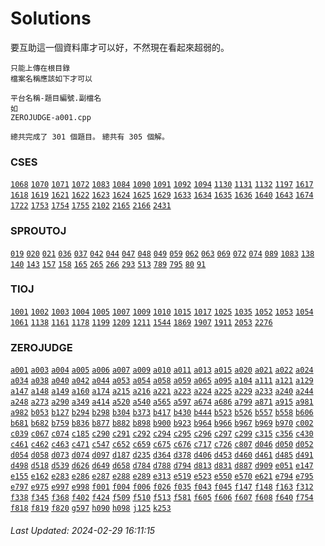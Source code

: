 
# Solutions

要互助這一個資料庫才可以好，不然現在看起來超弱的。
```
只能上傳在根目錄
檔案名稱應該如下才可以

平台名稱-題目編號.副檔名
如
ZEROJUDGE-a001.cpp
```

`總共完成了 301 個題目。`
`總共有 305 個解。`
### CSES
[`1068`](https://github.com/YPHS-CS/Solutions/tree/main/Solutions/CSES/1068) [`1070`](https://github.com/YPHS-CS/Solutions/tree/main/Solutions/CSES/1070) [`1071`](https://github.com/YPHS-CS/Solutions/tree/main/Solutions/CSES/1071) [`1072`](https://github.com/YPHS-CS/Solutions/tree/main/Solutions/CSES/1072) [`1083`](https://github.com/YPHS-CS/Solutions/tree/main/Solutions/CSES/1083) [`1084`](https://github.com/YPHS-CS/Solutions/tree/main/Solutions/CSES/1084) [`1090`](https://github.com/YPHS-CS/Solutions/tree/main/Solutions/CSES/1090) [`1091`](https://github.com/YPHS-CS/Solutions/tree/main/Solutions/CSES/1091) [`1092`](https://github.com/YPHS-CS/Solutions/tree/main/Solutions/CSES/1092) [`1094`](https://github.com/YPHS-CS/Solutions/tree/main/Solutions/CSES/1094) [`1130`](https://github.com/YPHS-CS/Solutions/tree/main/Solutions/CSES/1130) [`1131`](https://github.com/YPHS-CS/Solutions/tree/main/Solutions/CSES/1131) [`1132`](https://github.com/YPHS-CS/Solutions/tree/main/Solutions/CSES/1132) [`1197`](https://github.com/YPHS-CS/Solutions/tree/main/Solutions/CSES/1197) [`1617`](https://github.com/YPHS-CS/Solutions/tree/main/Solutions/CSES/1617) [`1618`](https://github.com/YPHS-CS/Solutions/tree/main/Solutions/CSES/1618) [`1619`](https://github.com/YPHS-CS/Solutions/tree/main/Solutions/CSES/1619) [`1621`](https://github.com/YPHS-CS/Solutions/tree/main/Solutions/CSES/1621) [`1622`](https://github.com/YPHS-CS/Solutions/tree/main/Solutions/CSES/1622) [`1623`](https://github.com/YPHS-CS/Solutions/tree/main/Solutions/CSES/1623) [`1624`](https://github.com/YPHS-CS/Solutions/tree/main/Solutions/CSES/1624) [`1625`](https://github.com/YPHS-CS/Solutions/tree/main/Solutions/CSES/1625) [`1629`](https://github.com/YPHS-CS/Solutions/tree/main/Solutions/CSES/1629) [`1633`](https://github.com/YPHS-CS/Solutions/tree/main/Solutions/CSES/1633) [`1634`](https://github.com/YPHS-CS/Solutions/tree/main/Solutions/CSES/1634) [`1635`](https://github.com/YPHS-CS/Solutions/tree/main/Solutions/CSES/1635) [`1636`](https://github.com/YPHS-CS/Solutions/tree/main/Solutions/CSES/1636) [`1640`](https://github.com/YPHS-CS/Solutions/tree/main/Solutions/CSES/1640) [`1643`](https://github.com/YPHS-CS/Solutions/tree/main/Solutions/CSES/1643) [`1674`](https://github.com/YPHS-CS/Solutions/tree/main/Solutions/CSES/1674) [`1722`](https://github.com/YPHS-CS/Solutions/tree/main/Solutions/CSES/1722) [`1753`](https://github.com/YPHS-CS/Solutions/tree/main/Solutions/CSES/1753) [`1754`](https://github.com/YPHS-CS/Solutions/tree/main/Solutions/CSES/1754) [`1755`](https://github.com/YPHS-CS/Solutions/tree/main/Solutions/CSES/1755) [`2102`](https://github.com/YPHS-CS/Solutions/tree/main/Solutions/CSES/2102) [`2165`](https://github.com/YPHS-CS/Solutions/tree/main/Solutions/CSES/2165) [`2166`](https://github.com/YPHS-CS/Solutions/tree/main/Solutions/CSES/2166) [`2431`](https://github.com/YPHS-CS/Solutions/tree/main/Solutions/CSES/2431) 
### SPROUTOJ
[`019`](https://github.com/YPHS-CS/Solutions/tree/main/Solutions/SPROUTOJ/019) [`020`](https://github.com/YPHS-CS/Solutions/tree/main/Solutions/SPROUTOJ/020) [`021`](https://github.com/YPHS-CS/Solutions/tree/main/Solutions/SPROUTOJ/021) [`036`](https://github.com/YPHS-CS/Solutions/tree/main/Solutions/SPROUTOJ/036) [`037`](https://github.com/YPHS-CS/Solutions/tree/main/Solutions/SPROUTOJ/037) [`042`](https://github.com/YPHS-CS/Solutions/tree/main/Solutions/SPROUTOJ/042) [`044`](https://github.com/YPHS-CS/Solutions/tree/main/Solutions/SPROUTOJ/044) [`047`](https://github.com/YPHS-CS/Solutions/tree/main/Solutions/SPROUTOJ/047) [`048`](https://github.com/YPHS-CS/Solutions/tree/main/Solutions/SPROUTOJ/048) [`049`](https://github.com/YPHS-CS/Solutions/tree/main/Solutions/SPROUTOJ/049) [`059`](https://github.com/YPHS-CS/Solutions/tree/main/Solutions/SPROUTOJ/059) [`062`](https://github.com/YPHS-CS/Solutions/tree/main/Solutions/SPROUTOJ/062) [`063`](https://github.com/YPHS-CS/Solutions/tree/main/Solutions/SPROUTOJ/063) [`069`](https://github.com/YPHS-CS/Solutions/tree/main/Solutions/SPROUTOJ/069) [`072`](https://github.com/YPHS-CS/Solutions/tree/main/Solutions/SPROUTOJ/072) [`074`](https://github.com/YPHS-CS/Solutions/tree/main/Solutions/SPROUTOJ/074) [`089`](https://github.com/YPHS-CS/Solutions/tree/main/Solutions/SPROUTOJ/089) [`1083`](https://github.com/YPHS-CS/Solutions/tree/main/Solutions/SPROUTOJ/1083) [`138`](https://github.com/YPHS-CS/Solutions/tree/main/Solutions/SPROUTOJ/138) [`140`](https://github.com/YPHS-CS/Solutions/tree/main/Solutions/SPROUTOJ/140) [`143`](https://github.com/YPHS-CS/Solutions/tree/main/Solutions/SPROUTOJ/143) [`157`](https://github.com/YPHS-CS/Solutions/tree/main/Solutions/SPROUTOJ/157) [`158`](https://github.com/YPHS-CS/Solutions/tree/main/Solutions/SPROUTOJ/158) [`165`](https://github.com/YPHS-CS/Solutions/tree/main/Solutions/SPROUTOJ/165) [`265`](https://github.com/YPHS-CS/Solutions/tree/main/Solutions/SPROUTOJ/265) [`266`](https://github.com/YPHS-CS/Solutions/tree/main/Solutions/SPROUTOJ/266) [`293`](https://github.com/YPHS-CS/Solutions/tree/main/Solutions/SPROUTOJ/293) [`513`](https://github.com/YPHS-CS/Solutions/tree/main/Solutions/SPROUTOJ/513) [`789`](https://github.com/YPHS-CS/Solutions/tree/main/Solutions/SPROUTOJ/789) [`795`](https://github.com/YPHS-CS/Solutions/tree/main/Solutions/SPROUTOJ/795) [`80`](https://github.com/YPHS-CS/Solutions/tree/main/Solutions/SPROUTOJ/80) [`91`](https://github.com/YPHS-CS/Solutions/tree/main/Solutions/SPROUTOJ/91) 
### TIOJ
[`1001`](https://github.com/YPHS-CS/Solutions/tree/main/Solutions/TIOJ/1001) [`1002`](https://github.com/YPHS-CS/Solutions/tree/main/Solutions/TIOJ/1002) [`1003`](https://github.com/YPHS-CS/Solutions/tree/main/Solutions/TIOJ/1003) [`1004`](https://github.com/YPHS-CS/Solutions/tree/main/Solutions/TIOJ/1004) [`1005`](https://github.com/YPHS-CS/Solutions/tree/main/Solutions/TIOJ/1005) [`1007`](https://github.com/YPHS-CS/Solutions/tree/main/Solutions/TIOJ/1007) [`1009`](https://github.com/YPHS-CS/Solutions/tree/main/Solutions/TIOJ/1009) [`1010`](https://github.com/YPHS-CS/Solutions/tree/main/Solutions/TIOJ/1010) [`1015`](https://github.com/YPHS-CS/Solutions/tree/main/Solutions/TIOJ/1015) [`1017`](https://github.com/YPHS-CS/Solutions/tree/main/Solutions/TIOJ/1017) [`1025`](https://github.com/YPHS-CS/Solutions/tree/main/Solutions/TIOJ/1025) [`1035`](https://github.com/YPHS-CS/Solutions/tree/main/Solutions/TIOJ/1035) [`1052`](https://github.com/YPHS-CS/Solutions/tree/main/Solutions/TIOJ/1052) [`1053`](https://github.com/YPHS-CS/Solutions/tree/main/Solutions/TIOJ/1053) [`1054`](https://github.com/YPHS-CS/Solutions/tree/main/Solutions/TIOJ/1054) [`1061`](https://github.com/YPHS-CS/Solutions/tree/main/Solutions/TIOJ/1061) [`1138`](https://github.com/YPHS-CS/Solutions/tree/main/Solutions/TIOJ/1138) [`1161`](https://github.com/YPHS-CS/Solutions/tree/main/Solutions/TIOJ/1161) [`1178`](https://github.com/YPHS-CS/Solutions/tree/main/Solutions/TIOJ/1178) [`1199`](https://github.com/YPHS-CS/Solutions/tree/main/Solutions/TIOJ/1199) [`1209`](https://github.com/YPHS-CS/Solutions/tree/main/Solutions/TIOJ/1209) [`1211`](https://github.com/YPHS-CS/Solutions/tree/main/Solutions/TIOJ/1211) [`1544`](https://github.com/YPHS-CS/Solutions/tree/main/Solutions/TIOJ/1544) [`1869`](https://github.com/YPHS-CS/Solutions/tree/main/Solutions/TIOJ/1869) [`1907`](https://github.com/YPHS-CS/Solutions/tree/main/Solutions/TIOJ/1907) [`1911`](https://github.com/YPHS-CS/Solutions/tree/main/Solutions/TIOJ/1911) [`2053`](https://github.com/YPHS-CS/Solutions/tree/main/Solutions/TIOJ/2053) [`2276`](https://github.com/YPHS-CS/Solutions/tree/main/Solutions/TIOJ/2276) 
### ZEROJUDGE
[`a001`](https://github.com/YPHS-CS/Solutions/tree/main/Solutions/ZEROJUDGE/a001) [`a003`](https://github.com/YPHS-CS/Solutions/tree/main/Solutions/ZEROJUDGE/a003) [`a004`](https://github.com/YPHS-CS/Solutions/tree/main/Solutions/ZEROJUDGE/a004) [`a005`](https://github.com/YPHS-CS/Solutions/tree/main/Solutions/ZEROJUDGE/a005) [`a006`](https://github.com/YPHS-CS/Solutions/tree/main/Solutions/ZEROJUDGE/a006) [`a007`](https://github.com/YPHS-CS/Solutions/tree/main/Solutions/ZEROJUDGE/a007) [`a009`](https://github.com/YPHS-CS/Solutions/tree/main/Solutions/ZEROJUDGE/a009) [`a010`](https://github.com/YPHS-CS/Solutions/tree/main/Solutions/ZEROJUDGE/a010) [`a011`](https://github.com/YPHS-CS/Solutions/tree/main/Solutions/ZEROJUDGE/a011) [`a013`](https://github.com/YPHS-CS/Solutions/tree/main/Solutions/ZEROJUDGE/a013) [`a015`](https://github.com/YPHS-CS/Solutions/tree/main/Solutions/ZEROJUDGE/a015) [`a020`](https://github.com/YPHS-CS/Solutions/tree/main/Solutions/ZEROJUDGE/a020) [`a021`](https://github.com/YPHS-CS/Solutions/tree/main/Solutions/ZEROJUDGE/a021) [`a022`](https://github.com/YPHS-CS/Solutions/tree/main/Solutions/ZEROJUDGE/a022) [`a024`](https://github.com/YPHS-CS/Solutions/tree/main/Solutions/ZEROJUDGE/a024) [`a034`](https://github.com/YPHS-CS/Solutions/tree/main/Solutions/ZEROJUDGE/a034) [`a038`](https://github.com/YPHS-CS/Solutions/tree/main/Solutions/ZEROJUDGE/a038) [`a040`](https://github.com/YPHS-CS/Solutions/tree/main/Solutions/ZEROJUDGE/a040) [`a042`](https://github.com/YPHS-CS/Solutions/tree/main/Solutions/ZEROJUDGE/a042) [`a044`](https://github.com/YPHS-CS/Solutions/tree/main/Solutions/ZEROJUDGE/a044) [`a053`](https://github.com/YPHS-CS/Solutions/tree/main/Solutions/ZEROJUDGE/a053) [`a054`](https://github.com/YPHS-CS/Solutions/tree/main/Solutions/ZEROJUDGE/a054) [`a058`](https://github.com/YPHS-CS/Solutions/tree/main/Solutions/ZEROJUDGE/a058) [`a059`](https://github.com/YPHS-CS/Solutions/tree/main/Solutions/ZEROJUDGE/a059) [`a065`](https://github.com/YPHS-CS/Solutions/tree/main/Solutions/ZEROJUDGE/a065) [`a095`](https://github.com/YPHS-CS/Solutions/tree/main/Solutions/ZEROJUDGE/a095) [`a104`](https://github.com/YPHS-CS/Solutions/tree/main/Solutions/ZEROJUDGE/a104) [`a111`](https://github.com/YPHS-CS/Solutions/tree/main/Solutions/ZEROJUDGE/a111) [`a121`](https://github.com/YPHS-CS/Solutions/tree/main/Solutions/ZEROJUDGE/a121) [`a129`](https://github.com/YPHS-CS/Solutions/tree/main/Solutions/ZEROJUDGE/a129) [`a147`](https://github.com/YPHS-CS/Solutions/tree/main/Solutions/ZEROJUDGE/a147) [`a148`](https://github.com/YPHS-CS/Solutions/tree/main/Solutions/ZEROJUDGE/a148) [`a149`](https://github.com/YPHS-CS/Solutions/tree/main/Solutions/ZEROJUDGE/a149) [`a160`](https://github.com/YPHS-CS/Solutions/tree/main/Solutions/ZEROJUDGE/a160) [`a174`](https://github.com/YPHS-CS/Solutions/tree/main/Solutions/ZEROJUDGE/a174) [`a215`](https://github.com/YPHS-CS/Solutions/tree/main/Solutions/ZEROJUDGE/a215) [`a216`](https://github.com/YPHS-CS/Solutions/tree/main/Solutions/ZEROJUDGE/a216) [`a221`](https://github.com/YPHS-CS/Solutions/tree/main/Solutions/ZEROJUDGE/a221) [`a223`](https://github.com/YPHS-CS/Solutions/tree/main/Solutions/ZEROJUDGE/a223) [`a224`](https://github.com/YPHS-CS/Solutions/tree/main/Solutions/ZEROJUDGE/a224) [`a225`](https://github.com/YPHS-CS/Solutions/tree/main/Solutions/ZEROJUDGE/a225) [`a229`](https://github.com/YPHS-CS/Solutions/tree/main/Solutions/ZEROJUDGE/a229) [`a233`](https://github.com/YPHS-CS/Solutions/tree/main/Solutions/ZEROJUDGE/a233) [`a240`](https://github.com/YPHS-CS/Solutions/tree/main/Solutions/ZEROJUDGE/a240) [`a244`](https://github.com/YPHS-CS/Solutions/tree/main/Solutions/ZEROJUDGE/a244) [`a248`](https://github.com/YPHS-CS/Solutions/tree/main/Solutions/ZEROJUDGE/a248) [`a273`](https://github.com/YPHS-CS/Solutions/tree/main/Solutions/ZEROJUDGE/a273) [`a290`](https://github.com/YPHS-CS/Solutions/tree/main/Solutions/ZEROJUDGE/a290) [`a349`](https://github.com/YPHS-CS/Solutions/tree/main/Solutions/ZEROJUDGE/a349) [`a414`](https://github.com/YPHS-CS/Solutions/tree/main/Solutions/ZEROJUDGE/a414) [`a520`](https://github.com/YPHS-CS/Solutions/tree/main/Solutions/ZEROJUDGE/a520) [`a540`](https://github.com/YPHS-CS/Solutions/tree/main/Solutions/ZEROJUDGE/a540) [`a565`](https://github.com/YPHS-CS/Solutions/tree/main/Solutions/ZEROJUDGE/a565) [`a597`](https://github.com/YPHS-CS/Solutions/tree/main/Solutions/ZEROJUDGE/a597) [`a674`](https://github.com/YPHS-CS/Solutions/tree/main/Solutions/ZEROJUDGE/a674) [`a686`](https://github.com/YPHS-CS/Solutions/tree/main/Solutions/ZEROJUDGE/a686) [`a799`](https://github.com/YPHS-CS/Solutions/tree/main/Solutions/ZEROJUDGE/a799) [`a871`](https://github.com/YPHS-CS/Solutions/tree/main/Solutions/ZEROJUDGE/a871) [`a915`](https://github.com/YPHS-CS/Solutions/tree/main/Solutions/ZEROJUDGE/a915) [`a981`](https://github.com/YPHS-CS/Solutions/tree/main/Solutions/ZEROJUDGE/a981) [`a982`](https://github.com/YPHS-CS/Solutions/tree/main/Solutions/ZEROJUDGE/a982) [`b053`](https://github.com/YPHS-CS/Solutions/tree/main/Solutions/ZEROJUDGE/b053) [`b127`](https://github.com/YPHS-CS/Solutions/tree/main/Solutions/ZEROJUDGE/b127) [`b294`](https://github.com/YPHS-CS/Solutions/tree/main/Solutions/ZEROJUDGE/b294) [`b298`](https://github.com/YPHS-CS/Solutions/tree/main/Solutions/ZEROJUDGE/b298) [`b304`](https://github.com/YPHS-CS/Solutions/tree/main/Solutions/ZEROJUDGE/b304) [`b373`](https://github.com/YPHS-CS/Solutions/tree/main/Solutions/ZEROJUDGE/b373) [`b417`](https://github.com/YPHS-CS/Solutions/tree/main/Solutions/ZEROJUDGE/b417) [`b430`](https://github.com/YPHS-CS/Solutions/tree/main/Solutions/ZEROJUDGE/b430) [`b444`](https://github.com/YPHS-CS/Solutions/tree/main/Solutions/ZEROJUDGE/b444) [`b523`](https://github.com/YPHS-CS/Solutions/tree/main/Solutions/ZEROJUDGE/b523) [`b526`](https://github.com/YPHS-CS/Solutions/tree/main/Solutions/ZEROJUDGE/b526) [`b557`](https://github.com/YPHS-CS/Solutions/tree/main/Solutions/ZEROJUDGE/b557) [`b558`](https://github.com/YPHS-CS/Solutions/tree/main/Solutions/ZEROJUDGE/b558) [`b606`](https://github.com/YPHS-CS/Solutions/tree/main/Solutions/ZEROJUDGE/b606) [`b681`](https://github.com/YPHS-CS/Solutions/tree/main/Solutions/ZEROJUDGE/b681) [`b682`](https://github.com/YPHS-CS/Solutions/tree/main/Solutions/ZEROJUDGE/b682) [`b759`](https://github.com/YPHS-CS/Solutions/tree/main/Solutions/ZEROJUDGE/b759) [`b836`](https://github.com/YPHS-CS/Solutions/tree/main/Solutions/ZEROJUDGE/b836) [`b877`](https://github.com/YPHS-CS/Solutions/tree/main/Solutions/ZEROJUDGE/b877) [`b882`](https://github.com/YPHS-CS/Solutions/tree/main/Solutions/ZEROJUDGE/b882) [`b898`](https://github.com/YPHS-CS/Solutions/tree/main/Solutions/ZEROJUDGE/b898) [`b900`](https://github.com/YPHS-CS/Solutions/tree/main/Solutions/ZEROJUDGE/b900) [`b923`](https://github.com/YPHS-CS/Solutions/tree/main/Solutions/ZEROJUDGE/b923) [`b964`](https://github.com/YPHS-CS/Solutions/tree/main/Solutions/ZEROJUDGE/b964) [`b966`](https://github.com/YPHS-CS/Solutions/tree/main/Solutions/ZEROJUDGE/b966) [`b967`](https://github.com/YPHS-CS/Solutions/tree/main/Solutions/ZEROJUDGE/b967) [`b969`](https://github.com/YPHS-CS/Solutions/tree/main/Solutions/ZEROJUDGE/b969) [`b970`](https://github.com/YPHS-CS/Solutions/tree/main/Solutions/ZEROJUDGE/b970) [`c002`](https://github.com/YPHS-CS/Solutions/tree/main/Solutions/ZEROJUDGE/c002) [`c039`](https://github.com/YPHS-CS/Solutions/tree/main/Solutions/ZEROJUDGE/c039) [`c067`](https://github.com/YPHS-CS/Solutions/tree/main/Solutions/ZEROJUDGE/c067) [`c074`](https://github.com/YPHS-CS/Solutions/tree/main/Solutions/ZEROJUDGE/c074) [`c185`](https://github.com/YPHS-CS/Solutions/tree/main/Solutions/ZEROJUDGE/c185) [`c290`](https://github.com/YPHS-CS/Solutions/tree/main/Solutions/ZEROJUDGE/c290) [`c291`](https://github.com/YPHS-CS/Solutions/tree/main/Solutions/ZEROJUDGE/c291) [`c292`](https://github.com/YPHS-CS/Solutions/tree/main/Solutions/ZEROJUDGE/c292) [`c294`](https://github.com/YPHS-CS/Solutions/tree/main/Solutions/ZEROJUDGE/c294) [`c295`](https://github.com/YPHS-CS/Solutions/tree/main/Solutions/ZEROJUDGE/c295) [`c296`](https://github.com/YPHS-CS/Solutions/tree/main/Solutions/ZEROJUDGE/c296) [`c297`](https://github.com/YPHS-CS/Solutions/tree/main/Solutions/ZEROJUDGE/c297) [`c299`](https://github.com/YPHS-CS/Solutions/tree/main/Solutions/ZEROJUDGE/c299) [`c315`](https://github.com/YPHS-CS/Solutions/tree/main/Solutions/ZEROJUDGE/c315) [`c356`](https://github.com/YPHS-CS/Solutions/tree/main/Solutions/ZEROJUDGE/c356) [`c430`](https://github.com/YPHS-CS/Solutions/tree/main/Solutions/ZEROJUDGE/c430) [`c461`](https://github.com/YPHS-CS/Solutions/tree/main/Solutions/ZEROJUDGE/c461) [`c462`](https://github.com/YPHS-CS/Solutions/tree/main/Solutions/ZEROJUDGE/c462) [`c463`](https://github.com/YPHS-CS/Solutions/tree/main/Solutions/ZEROJUDGE/c463) [`c471`](https://github.com/YPHS-CS/Solutions/tree/main/Solutions/ZEROJUDGE/c471) [`c547`](https://github.com/YPHS-CS/Solutions/tree/main/Solutions/ZEROJUDGE/c547) [`c652`](https://github.com/YPHS-CS/Solutions/tree/main/Solutions/ZEROJUDGE/c652) [`c659`](https://github.com/YPHS-CS/Solutions/tree/main/Solutions/ZEROJUDGE/c659) [`c675`](https://github.com/YPHS-CS/Solutions/tree/main/Solutions/ZEROJUDGE/c675) [`c676`](https://github.com/YPHS-CS/Solutions/tree/main/Solutions/ZEROJUDGE/c676) [`c717`](https://github.com/YPHS-CS/Solutions/tree/main/Solutions/ZEROJUDGE/c717) [`c726`](https://github.com/YPHS-CS/Solutions/tree/main/Solutions/ZEROJUDGE/c726) [`c807`](https://github.com/YPHS-CS/Solutions/tree/main/Solutions/ZEROJUDGE/c807) [`d046`](https://github.com/YPHS-CS/Solutions/tree/main/Solutions/ZEROJUDGE/d046) [`d050`](https://github.com/YPHS-CS/Solutions/tree/main/Solutions/ZEROJUDGE/d050) [`d052`](https://github.com/YPHS-CS/Solutions/tree/main/Solutions/ZEROJUDGE/d052) [`d054`](https://github.com/YPHS-CS/Solutions/tree/main/Solutions/ZEROJUDGE/d054) [`d058`](https://github.com/YPHS-CS/Solutions/tree/main/Solutions/ZEROJUDGE/d058) [`d073`](https://github.com/YPHS-CS/Solutions/tree/main/Solutions/ZEROJUDGE/d073) [`d074`](https://github.com/YPHS-CS/Solutions/tree/main/Solutions/ZEROJUDGE/d074) [`d097`](https://github.com/YPHS-CS/Solutions/tree/main/Solutions/ZEROJUDGE/d097) [`d187`](https://github.com/YPHS-CS/Solutions/tree/main/Solutions/ZEROJUDGE/d187) [`d235`](https://github.com/YPHS-CS/Solutions/tree/main/Solutions/ZEROJUDGE/d235) [`d364`](https://github.com/YPHS-CS/Solutions/tree/main/Solutions/ZEROJUDGE/d364) [`d378`](https://github.com/YPHS-CS/Solutions/tree/main/Solutions/ZEROJUDGE/d378) [`d406`](https://github.com/YPHS-CS/Solutions/tree/main/Solutions/ZEROJUDGE/d406) [`d453`](https://github.com/YPHS-CS/Solutions/tree/main/Solutions/ZEROJUDGE/d453) [`d460`](https://github.com/YPHS-CS/Solutions/tree/main/Solutions/ZEROJUDGE/d460) [`d461`](https://github.com/YPHS-CS/Solutions/tree/main/Solutions/ZEROJUDGE/d461) [`d485`](https://github.com/YPHS-CS/Solutions/tree/main/Solutions/ZEROJUDGE/d485) [`d491`](https://github.com/YPHS-CS/Solutions/tree/main/Solutions/ZEROJUDGE/d491) [`d498`](https://github.com/YPHS-CS/Solutions/tree/main/Solutions/ZEROJUDGE/d498) [`d518`](https://github.com/YPHS-CS/Solutions/tree/main/Solutions/ZEROJUDGE/d518) [`d539`](https://github.com/YPHS-CS/Solutions/tree/main/Solutions/ZEROJUDGE/d539) [`d626`](https://github.com/YPHS-CS/Solutions/tree/main/Solutions/ZEROJUDGE/d626) [`d649`](https://github.com/YPHS-CS/Solutions/tree/main/Solutions/ZEROJUDGE/d649) [`d658`](https://github.com/YPHS-CS/Solutions/tree/main/Solutions/ZEROJUDGE/d658) [`d784`](https://github.com/YPHS-CS/Solutions/tree/main/Solutions/ZEROJUDGE/d784) [`d788`](https://github.com/YPHS-CS/Solutions/tree/main/Solutions/ZEROJUDGE/d788) [`d794`](https://github.com/YPHS-CS/Solutions/tree/main/Solutions/ZEROJUDGE/d794) [`d813`](https://github.com/YPHS-CS/Solutions/tree/main/Solutions/ZEROJUDGE/d813) [`d831`](https://github.com/YPHS-CS/Solutions/tree/main/Solutions/ZEROJUDGE/d831) [`d887`](https://github.com/YPHS-CS/Solutions/tree/main/Solutions/ZEROJUDGE/d887) [`d909`](https://github.com/YPHS-CS/Solutions/tree/main/Solutions/ZEROJUDGE/d909) [`e051`](https://github.com/YPHS-CS/Solutions/tree/main/Solutions/ZEROJUDGE/e051) [`e147`](https://github.com/YPHS-CS/Solutions/tree/main/Solutions/ZEROJUDGE/e147) [`e155`](https://github.com/YPHS-CS/Solutions/tree/main/Solutions/ZEROJUDGE/e155) [`e162`](https://github.com/YPHS-CS/Solutions/tree/main/Solutions/ZEROJUDGE/e162) [`e283`](https://github.com/YPHS-CS/Solutions/tree/main/Solutions/ZEROJUDGE/e283) [`e286`](https://github.com/YPHS-CS/Solutions/tree/main/Solutions/ZEROJUDGE/e286) [`e287`](https://github.com/YPHS-CS/Solutions/tree/main/Solutions/ZEROJUDGE/e287) [`e288`](https://github.com/YPHS-CS/Solutions/tree/main/Solutions/ZEROJUDGE/e288) [`e289`](https://github.com/YPHS-CS/Solutions/tree/main/Solutions/ZEROJUDGE/e289) [`e313`](https://github.com/YPHS-CS/Solutions/tree/main/Solutions/ZEROJUDGE/e313) [`e519`](https://github.com/YPHS-CS/Solutions/tree/main/Solutions/ZEROJUDGE/e519) [`e523`](https://github.com/YPHS-CS/Solutions/tree/main/Solutions/ZEROJUDGE/e523) [`e550`](https://github.com/YPHS-CS/Solutions/tree/main/Solutions/ZEROJUDGE/e550) [`e570`](https://github.com/YPHS-CS/Solutions/tree/main/Solutions/ZEROJUDGE/e570) [`e621`](https://github.com/YPHS-CS/Solutions/tree/main/Solutions/ZEROJUDGE/e621) [`e794`](https://github.com/YPHS-CS/Solutions/tree/main/Solutions/ZEROJUDGE/e794) [`e795`](https://github.com/YPHS-CS/Solutions/tree/main/Solutions/ZEROJUDGE/e795) [`e797`](https://github.com/YPHS-CS/Solutions/tree/main/Solutions/ZEROJUDGE/e797) [`e975`](https://github.com/YPHS-CS/Solutions/tree/main/Solutions/ZEROJUDGE/e975) [`e997`](https://github.com/YPHS-CS/Solutions/tree/main/Solutions/ZEROJUDGE/e997) [`e998`](https://github.com/YPHS-CS/Solutions/tree/main/Solutions/ZEROJUDGE/e998) [`f001`](https://github.com/YPHS-CS/Solutions/tree/main/Solutions/ZEROJUDGE/f001) [`f004`](https://github.com/YPHS-CS/Solutions/tree/main/Solutions/ZEROJUDGE/f004) [`f006`](https://github.com/YPHS-CS/Solutions/tree/main/Solutions/ZEROJUDGE/f006) [`f026`](https://github.com/YPHS-CS/Solutions/tree/main/Solutions/ZEROJUDGE/f026) [`f035`](https://github.com/YPHS-CS/Solutions/tree/main/Solutions/ZEROJUDGE/f035) [`f043`](https://github.com/YPHS-CS/Solutions/tree/main/Solutions/ZEROJUDGE/f043) [`f045`](https://github.com/YPHS-CS/Solutions/tree/main/Solutions/ZEROJUDGE/f045) [`f147`](https://github.com/YPHS-CS/Solutions/tree/main/Solutions/ZEROJUDGE/f147) [`f148`](https://github.com/YPHS-CS/Solutions/tree/main/Solutions/ZEROJUDGE/f148) [`f163`](https://github.com/YPHS-CS/Solutions/tree/main/Solutions/ZEROJUDGE/f163) [`f312`](https://github.com/YPHS-CS/Solutions/tree/main/Solutions/ZEROJUDGE/f312) [`f338`](https://github.com/YPHS-CS/Solutions/tree/main/Solutions/ZEROJUDGE/f338) [`f345`](https://github.com/YPHS-CS/Solutions/tree/main/Solutions/ZEROJUDGE/f345) [`f368`](https://github.com/YPHS-CS/Solutions/tree/main/Solutions/ZEROJUDGE/f368) [`f402`](https://github.com/YPHS-CS/Solutions/tree/main/Solutions/ZEROJUDGE/f402) [`f424`](https://github.com/YPHS-CS/Solutions/tree/main/Solutions/ZEROJUDGE/f424) [`f509`](https://github.com/YPHS-CS/Solutions/tree/main/Solutions/ZEROJUDGE/f509) [`f510`](https://github.com/YPHS-CS/Solutions/tree/main/Solutions/ZEROJUDGE/f510) [`f513`](https://github.com/YPHS-CS/Solutions/tree/main/Solutions/ZEROJUDGE/f513) [`f581`](https://github.com/YPHS-CS/Solutions/tree/main/Solutions/ZEROJUDGE/f581) [`f605`](https://github.com/YPHS-CS/Solutions/tree/main/Solutions/ZEROJUDGE/f605) [`f606`](https://github.com/YPHS-CS/Solutions/tree/main/Solutions/ZEROJUDGE/f606) [`f607`](https://github.com/YPHS-CS/Solutions/tree/main/Solutions/ZEROJUDGE/f607) [`f608`](https://github.com/YPHS-CS/Solutions/tree/main/Solutions/ZEROJUDGE/f608) [`f640`](https://github.com/YPHS-CS/Solutions/tree/main/Solutions/ZEROJUDGE/f640) [`f754`](https://github.com/YPHS-CS/Solutions/tree/main/Solutions/ZEROJUDGE/f754) [`f818`](https://github.com/YPHS-CS/Solutions/tree/main/Solutions/ZEROJUDGE/f818) [`f819`](https://github.com/YPHS-CS/Solutions/tree/main/Solutions/ZEROJUDGE/f819) [`f820`](https://github.com/YPHS-CS/Solutions/tree/main/Solutions/ZEROJUDGE/f820) [`g597`](https://github.com/YPHS-CS/Solutions/tree/main/Solutions/ZEROJUDGE/g597) [`h090`](https://github.com/YPHS-CS/Solutions/tree/main/Solutions/ZEROJUDGE/h090) [`h098`](https://github.com/YPHS-CS/Solutions/tree/main/Solutions/ZEROJUDGE/h098) [`j125`](https://github.com/YPHS-CS/Solutions/tree/main/Solutions/ZEROJUDGE/j125) [`k253`](https://github.com/YPHS-CS/Solutions/tree/main/Solutions/ZEROJUDGE/k253) 

###### Last Updated: 2024-02-29 16:11:15